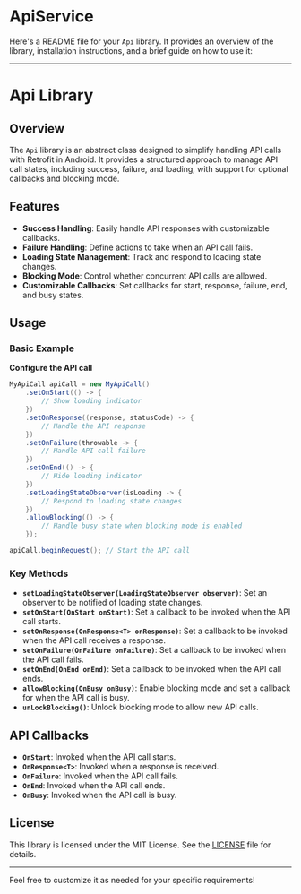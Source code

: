 ﻿# ApiService

Here's a README file for your `Api` library. It provides an overview of the library, installation instructions, and a brief guide on how to use it:

---

# Api Library

## Overview

The `Api` library is an abstract class designed to simplify handling API calls with Retrofit in Android. It provides a structured approach to manage API call states, including success, failure, and loading, with support for optional callbacks and blocking mode.

## Features

- **Success Handling**: Easily handle API responses with customizable callbacks.
- **Failure Handling**: Define actions to take when an API call fails.
- **Loading State Management**: Track and respond to loading state changes.
- **Blocking Mode**: Control whether concurrent API calls are allowed.
- **Customizable Callbacks**: Set callbacks for start, response, failure, end, and busy states.

## Usage

### Basic Example
 
**Configure the API call**

   ```java
   MyApiCall apiCall = new MyApiCall()
       .setOnStart(() -> {
           // Show loading indicator
       })
       .setOnResponse((response, statusCode) -> {
           // Handle the API response
       })
       .setOnFailure(throwable -> {
           // Handle API call failure
       })
       .setOnEnd(() -> {
           // Hide loading indicator
       })
       .setLoadingStateObserver(isLoading -> {
           // Respond to loading state changes
       })
       .allowBlocking(() -> {
           // Handle busy state when blocking mode is enabled
       });

   apiCall.beginRequest(); // Start the API call
   ```

### Key Methods

- **`setLoadingStateObserver(LoadingStateObserver observer)`**: Set an observer to be notified of loading state changes.
- **`setOnStart(OnStart onStart)`**: Set a callback to be invoked when the API call starts.
- **`setOnResponse(OnResponse<T> onResponse)`**: Set a callback to be invoked when the API call receives a response.
- **`setOnFailure(OnFailure onFailure)`**: Set a callback to be invoked when the API call fails.
- **`setOnEnd(OnEnd onEnd)`**: Set a callback to be invoked when the API call ends.
- **`allowBlocking(OnBusy onBusy)`**: Enable blocking mode and set a callback for when the API call is busy.
- **`unLockBlocking()`**: Unlock blocking mode to allow new API calls.

## API Callbacks

- **`OnStart`**: Invoked when the API call starts.
- **`OnResponse<T>`**: Invoked when a response is received.
- **`OnFailure`**: Invoked when the API call fails.
- **`OnEnd`**: Invoked when the API call ends.
- **`OnBusy`**: Invoked when the API call is busy.

## License

This library is licensed under the MIT License. See the [LICENSE](LICENSE) file for details.

---

Feel free to customize it as needed for your specific requirements!
